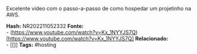 Excelente vídeo com o passo-a-passo de como hospedar um projetinho na AWS.

**Hash:** NR202211052332
**Fonte:**  
	- (https://www.youtube.com/watch?v=Kx_1NYYJS7Q)[https://www.youtube.com/watch?v=Kx_1NYYJS7Q]
**Relacionado:**  
	- [[]]
**Tags:**  #hosting 
